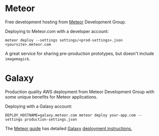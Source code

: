 # Meteor
Free development hosting from [Meteor](http://guide.meteor.com/deployment.html#free-hosting) Development Group.

Deploying to Meteor.com with a developer account:

```
meteor deploy --settings settings/<prod-settings>.json <yoursite>.meteor.com
```

 A great service for sharing pre-production prototypes, but doesn't include `imagemagick`.

# Galaxy
Production quality AWS deployment from Meteor Development Group with some unique benefits for Meteor applications.

Deploying with a Galaxy account:

```
DEPLOY_HOSTNAME=galaxy.meteor.com meteor deploy your-app.com --settings production-settings.json
```

The [Meteor guide](http://guide.meteor.com/) has detailed [Galaxy](https://www.meteor.com/galaxy) [deployment instructions.](http://guide.meteor.com/deployment.html#galaxy)
